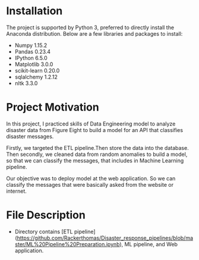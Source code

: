 

# Installation

The project is supported by Python 3, preferred to directly install the Anaconda distribution. Below are a few libraries and packages to install:

  * Numpy 1.15.2
  * Pandas 0.23.4
  * IPython 6.5.0
  * Matplotlib 3.0.0
  * scikit-learn 0.20.0
  * sqlalchemy 1.2.12
  * nltk 3.3.0
# Project Motivation

In this project, I practiced skills of Data Engineering model to analyze disaster data from Figure Eight to build a model for an API that classifies disaster messages.

Firstly, we targeted the ETL pipeline.Then store the data into the database. Then secondly, we cleaned data from random anomalies to build a model, so that we can classify the messages, that includes in Machine Learning pipeline.

Our objective was to deploy model at the web application. So we can classify the messages that were basically asked from the website or internet.

# File Description
* Directory contains [ETL pipeline] (https://github.com/Rackerthomas/Disaster_response_pipelines/blob/master/ML%20Pipeline%20Preparation.ipynb), ML pipeline, and Web application.


